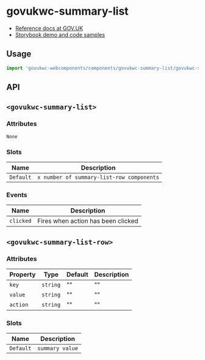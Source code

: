 # govukwc-summary-list

- [Reference docs at GOV.UK](https://design-system.service.gov.uk/components/summary-list/)
- [Storybook demo and code samples](http://tgreyuk.github.io/govuk-webcomponents/storybook/?path=/story/summary-list/)

## Usage

```javascript
import 'govukwc-webcomponents/components/govukwc-summary-list/govukwc-summary-list';
```

## API

## `<govukwc-summary-list>`

### Attributes

    None
    

### Slots

| Name  |  Description     |
|-----------|-----------|
| `Default` | `x number of summary-list-row components` |

### Events

| Name  |  Description     |
|-----------|-----------|
| `clicked` | Fires when action has been clicked |

## `<govukwc-summary-list-row>`

### Attributes

| Property  |  Type     | Default | Description |
|-----------|-----------|---------|-------------|
| `key`|`string`|""|""
| `value`|`string`|""|""
| `action`|`string`|""|""| 

### Slots

| Name  |  Description     |
|-----------|-----------|
| `Default` | `summary value` |

